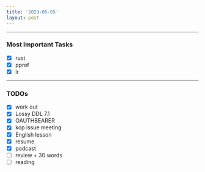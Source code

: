 ```yaml
---
title: '2023-05-05'
layout: post
---
```


---

### Most Important Tasks

- [x] rust
- [x] pprof
- [x] lr

---

### TODOs

- [x] work out
- [x] Lossy DDL 7.1
- [x] OAUTHBEARER
- [x] kop issue meeting
- [x] English lesson
- [x] resume
- [x] podcast
- [ ] review + 30 words
- [ ] reading
